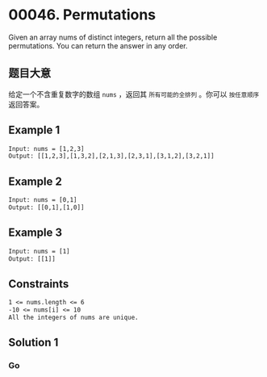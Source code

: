 # 00046. Permutations

Given an array nums of distinct integers, return all the possible permutations. You can return the answer in any order.

## 题目大意

给定一个不含重复数字的数组 `nums` ，返回其 `所有可能的全排列` 。你可以 `按任意顺序` 返回答案。

## Example 1

```txt
Input: nums = [1,2,3]
Output: [[1,2,3],[1,3,2],[2,1,3],[2,3,1],[3,1,2],[3,2,1]]
```

## Example 2

```txt
Input: nums = [0,1]
Output: [[0,1],[1,0]]
```

## Example 3

```txt
Input: nums = [1]
Output: [[1]]
```

## Constraints

```txt
1 <= nums.length <= 6
-10 <= nums[i] <= 10
All the integers of nums are unique.
```

## Solution 1

### Go

```go

```
